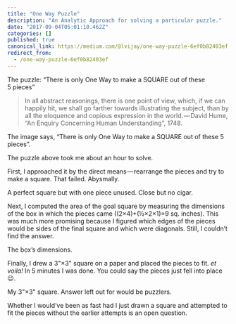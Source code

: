 ```yaml
---
title: "One Way Puzzle"
description: "An Analytic Approach for solving a particular puzzle."
date: "2017-09-04T05:01:10.462Z"
categories: []
published: true
canonical_link: https://medium.com/@lvijay/one-way-puzzle-6ef0b82403ef
redirect_from:
  - /one-way-puzzle-6ef0b82403ef
---
```


The puzzle: “There is only One Way to make a SQUARE out of these 5 pieces”

> In all abstract reasonings, there is one point of view, which, if we can happily hit, we shall go farther towards illustrating the subject, than by all the eloquence and copious expression in the world. — David Hume, “An Enquiry Concerning Human Understanding”, 1748.

The image says, “There is only One Way to make a SQUARE out of these 5 pieces”.

The puzzle above took me about an hour to solve.

First, I approached it by the direct means — rearrange the pieces and try to make a square. That failed. Abysmally.

A perfect square but with one piece unused. Close but no cigar.

Next, I computed the area of the goal square by measuring the dimensions of the box in which the pieces came ((2×4)+(½×2×1)=9 sq. inches). This was much more promising because I figured which edges of the pieces would be sides of the final square and which were diagonals. Still, I couldn’t find the answer.

The box’s dimensions.

Finally, I drew a 3"×3" square on a paper and placed the pieces to fit. _et voila!_ In 5 minutes I was done. You could say the pieces just fell into place 😉.

My 3"×3" square. Answer left out for would be puzzlers.

Whether I would’ve been as fast had I just drawn a square and attempted to fit the pieces without the earlier attempts is an open question.

